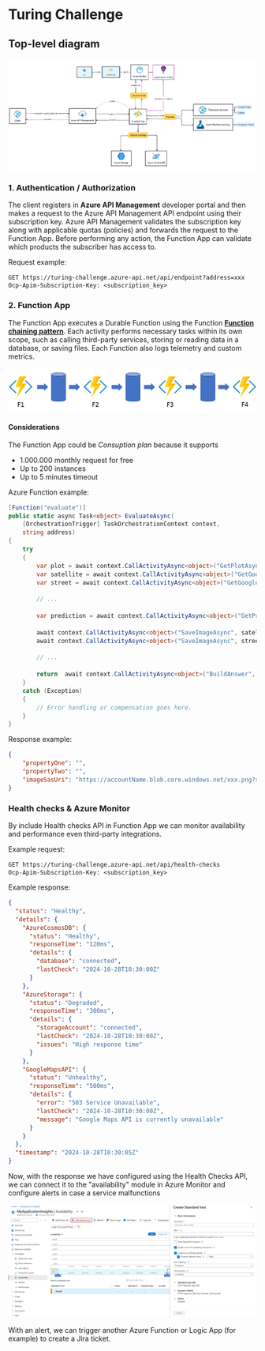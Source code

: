 # Turing Challenge

## Top-level diagram

![top level diagram](images/top-level-diagram.png)

### 1. Authentication / Authorization

The client registers in **Azure API Management** developer portal and then makes a request to the Azure API Management API endpoint using their subscription key. Azure API Management validates the subscription key along with applicable quotas (policies) and forwards the request to the Function App. Before performing any action, the Function App can validate which products the subscriber has access to.

Request example:

```
GET https://turing-challenge.azure-api.net/api/endpoint?address=xxx
Ocp-Apim-Subscription-Key: <subscription_key>
```

### 2. Function App

The Function App executes a Durable Function using the Function [**Function chaining pattern**](https://learn.microsoft.com/en-us/azure/azure-functions/durable/durable-functions-overview?tabs=isolated-process%2Cnodejs-v3%2Cv1-model&pivots=csharp#chaining). Each activity performs necessary tasks within its own scope, such as calling third-party services, storing or reading data in a database, or saving files. Each Function also logs telemetry and custom metrics.

![top level diagram](images/function-chaining.png)

#### Considerations

The Function App could be *Consuption plan* because it supports
- 1.000.000 monthly request for free
- Up to 200 instances
- Up to 5 minutes timeout

Azure Function example:

```csharp
[Function("evaluate")]
public static async Task<object> EvaluateAsync(
    [OrchestrationTrigger] TaskOrchestrationContext context,
    string address)
{
    try
    {
        var plot = await context.CallActivityAsync<object>("GetPlotAsync", address);
        var satellite = await context.CallActivityAsync<object>("GetGoogleSatelliteAsync", plot.Coordinates);
        var street = await context.CallActivityAsync<object>("GetGoogleStreetAsync", plot.Coordinates);

        // ...

        var prediction = await context.CallActivityAsync<object>("GetPredictionAsync", plot.Coordinates);

        await context.CallActivityAsync<object>("SaveImageAsync", satellite);
        await context.CallActivityAsync<object>("SaveImageAsync", street);

        // ...

        return  await context.CallActivityAsync<object>("BuildAnswer", (plot, satellite, street, prediction));
    }
    catch (Exception)
    {
        // Error handling or compensation goes here.
    }
}
```

Response example:

```json
{
    "propertyOne": "",
    "propertyTwo": "",
    "imageSasUri": "https://accountName.blob.core.windows.net/xxx.png?sv=xxx&se=xxx&sr=xxx&sig=xxx"
}
```

### Health checks & Azure Monitor

By include Health checks API in Function App we can monitor availability and performance even third-party integrations.

Example request:

```
GET https://turing-challenge.azure-api.net/api/health-checks
Ocp-Apim-Subscription-Key: <subscription_key>
```

Example response:

```json
{
  "status": "Healthy",
  "details": {
    "AzureCosmosDB": {
      "status": "Healthy",
      "responseTime": "120ms",
      "details": {
        "database": "connected",
        "lastCheck": "2024-10-28T10:30:00Z"
      }
    },
    "AzureStorage": {
      "status": "Degraded",
      "responseTime": "300ms",
      "details": {
        "storageAccount": "connected",
        "lastCheck": "2024-10-28T10:30:00Z",
        "issues": "High response time"
      }
    },
    "GoogleMapsAPI": {
      "status": "Unhealthy",
      "responseTime": "500ms",
      "details": {
        "error": "503 Service Unavailable",
        "lastCheck": "2024-10-28T10:30:00Z",
        "message": "Google Maps API is currently unavailable"
      }
    }
  },
  "timestamp": "2024-10-28T10:30:05Z"
}
```

Now, with the response we have configured using the Health Checks API, we can connect it to the "availability" module in Azure Monitor and configure alerts in case a service malfunctions

![top level diagram](images/azure-monitor-standard-test.png)

With an alert, we can trigger another Azure Function or Logic App (for example) to create a Jira ticket.